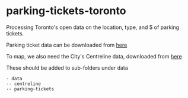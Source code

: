 # parking-tickets-toronto

Processing Toronto's open data on the location, type, and $ of parking tickets.

Parking ticket data can be downloaded from [here](https://open.toronto.ca/dataset/parking-tickets/)

To map, we also need the City's Centreline data, downloaded from [here](https://open.toronto.ca/dataset/toronto-centreline-tcl/)

These should be added to sub-folders under data

```
- data
-- centreline
-- parking-tickets
```


